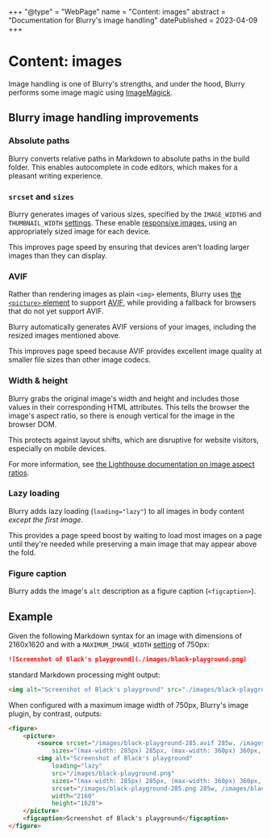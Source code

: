 +++
"@type" = "WebPage"
name = "Content: images"
abstract = "Documentation for Blurry's image handling"
datePublished = 2023-04-09
+++

# Content: images

Image handling is one of Blurry's strengths, and under the hood, Blurry performs some image magic using [ImageMagick](https://imagemagick.org/).

## Blurry image handling improvements

### Absolute paths

Blurry converts relative paths in Markdown to absolute paths in the build folder.
This enables autocomplete in code editors, which makes for a pleasant writing experience.

### `srcset` and `sizes`

Blurry generates images of various sizes, specified by the `IMAGE_WIDTHS` and `THUMBNAIL_WIDTH` [settings](../configuration/settings.md).
These enable [responsive images](https://developer.mozilla.org/en-US/docs/Learn/HTML/Multimedia_and_embedding/Responsive_images), using an appropriately sized image for each device.

This improves page speed by ensuring that devices aren't loading larger images than they can display.

### AVIF

Rather than rendering images as plain `<img>` elements, Blurry uses [the `<picture>` element](https://developer.mozilla.org/en-US/docs/Web/HTML/Element/picture) to support [AVIF](https://en.wikipedia.org/wiki/AVIF), while providing a fallback for browsers that do not yet support AVIF.

Blurry automatically generates AVIF versions of your images, including the resized images mentioned above.

This improves page speed because AVIF provides excellent image quality at smaller file sizes than other image codecs.

### Width & height

Blurry grabs the original image's width and height and includes those values in their corresponding HTML attributes.
This tells the browser the image's aspect ratio, so there is enough vertical for the image in the browser DOM.

This protects against layout shifts, which are disruptive for website visitors, especially on mobile devices.

For more information, see [the Lighthouse documentation on image aspect ratios](https://developer.chrome.com/docs/lighthouse/best-practices/image-aspect-ratio/).

### Lazy loading

Blurry adds lazy loading (`loading="lazy"`) to all images in body content *except the first image*.

This provides a page speed boost by waiting to load most images on a page until they're needed while preserving a main image that may appear above the fold.

### Figure caption

Blurry adds the image's `alt` description as a figure caption (`<figcaption>`).

## Example

Given the following Markdown syntax for an image with dimensions of 2160x1620 and with a `MAXIMUM_IMAGE_WIDTH` [setting](../configuration/settings.md) of 750px:

```markdown
![Screenshot of Black's playground](./images/black-playground.png)
```

standard Markdown processing might output:

```html
<img alt="Screenshot of Black's playground" src="./images/black-playground.png" />
```

When configured with a maximum image width of 750px, Blurry's image plugin, by contrast, outputs:

```html
<figure>
    <picture>
        <source srcset="/images/black-playground-285.avif 285w, /images/black-playground-360.avif 360w, /images/black-playground-640.avif 640w, /images/black-playground-750.avif 750w"
            sizes="(max-width: 285px) 285px, (max-width: 360px) 360px, (max-width: 640px) 640px, 750px">
        <img alt="Screenshot of Black's playground"
            loading="lazy"
            src="/images/black-playground.png"
            sizes="(max-width: 285px) 285px, (max-width: 360px) 360px, (max-width: 640px) 640px, 750px"
            srcset="/images/black-playground-285.png 285w, /images/black-playground-360.png 360w, /images/black-playground-640.png 640w, /images/black-playground-750.png 750w"
            width="2160"
            height="1620">
    </picture>
    <figcaption>Screenshot of Black's playground</figcaption>
</figure>
```
